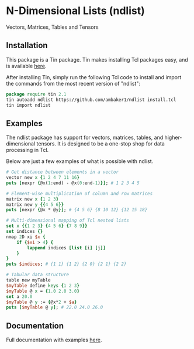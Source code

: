 # N-Dimensional Lists (ndlist)
Vectors, Matrices, Tables and Tensors


## Installation
This package is a Tin package. 
Tin makes installing Tcl packages easy, and is available [here](https://github.com/ambaker1/Tin).

After installing Tin, simply run the following Tcl code to install and import the commands from the most recent version of "ndlist":
```tcl
package require tin 2.1
tin autoadd ndlist https://github.com/ambaker1/ndlist install.tcl
tin import ndlist
```

## Examples
The ndlist package has support for vectors, matrices, tables, and higher-dimensional tensors.
It is designed to be a one-stop shop for data processing in Tcl.

Below are just a few examples of what is possible with ndlist. 

```tcl
# Get distance between elements in a vector
vector new x {1 2 4 7 11 16}
puts [nexpr {@x(1:end) - @x(0:end-1)}]; # 1 2 3 4 5
```

```tcl
# Element-wise multiplication of column and row matrices
matrix new x {1 2 3}
matrix new y {{4 5 6}}
puts [nexpr {@x * @y}]; # {4 5 6} {8 10 12} {12 15 18}
```

```tcl
# Multi-dimensional mapping of Tcl nested lists
set x {{1 2 3} {4 5 6} {7 8 9}}
set indices {}
nmap 2D xi $x {
    if {$xi > 4} {
        lappend indices [list [i] [j]]
    }
}
puts $indices; # {1 1} {1 2} {2 0} {2 1} {2 2}
```

```tcl
# Tabular data structure
table new myTable
$myTable define keys {1 2 3}
$myTable @ x = {1.0 2.0 3.0}
set a 20.0
$myTable @ y := {@x*2 + $a}
puts [$myTable @ y]; # 22.0 24.0 26.0
```

## Documentation

Full documentation with examples [here](https://raw.githubusercontent.com/ambaker1/ndlist/main/doc/ndlist.pdf).

